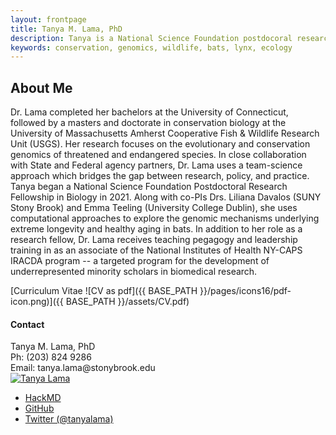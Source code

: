 ```yaml
---
layout: frontpage
title: Tanya M. Lama, PhD
description: Tanya is a National Science Foundation postdocoral research fellow in Biology at SUNY Stony Brook University. 
keywords: conservation, genomics, wildlife, bats, lynx, ecology
---
```


About Me
---
Dr. Lama completed her bachelors at the University of Connecticut, followed by a masters and doctorate in conservation biology at the           University of Massachusetts Amherst Cooperative Fish & Wildlife Research Unit (USGS). Her research focuses on the evolutionary and               conservation genomics of threatened and endangered species. In close collaboration with State and Federal agency partners, Dr. Lama uses         a team-science approach which bridges the gap between research, policy, and practice. Tanya began a National Science Foundation       Postdoctoral Research Fellowship in Biology in 2021. Along with co-PIs Drs. Liliana Davalos (SUNY Stony Brook) and Emma Teeling (University     College Dublin), she uses computational approaches to explore the genomic mechanisms underlying extreme longevity and healthy aging in bats. In addition to her role as a research fellow, Dr. Lama receives teaching pegagogy and leadership training in as an associate of the National Institutes of Health NY-CAPS IRACDA program -- a targeted program for the development of underrepresented minority scholars in biomedical research. 

[Curriculum Vitae ![CV as pdf]({{ BASE_PATH }}/pages/icons16/pdf-icon.png)]({{ BASE_PATH }}/assets/CV.pdf)<br/>




<div class="container">
<h4><a name="Contact"></a>Contact</h4>
    <div class="row-fluid">
        <div class="span5">
            Tanya M. Lama, PhD<br/>
            Ph: (203) 824 9286<br/>
            Email: tanya.lama@stonybrook.edu<br/>
    <div class="container">
        <div class="span4">
        <a href="../assets/headshot.jpg">
        <img src="../assets/headshot.jpg"
        title="Tanya M. Lama, PhD" alt="Tanya Lama"/></a>
</div>
</div>



<div class="navbar">
  <div class="navbar-inner">
      <ul class="nav">
          <li><a href="https://hackmd.io/@tlama/aboutme">HackMD</a></li>
          <li><a href="https://github.com/tanyalama">GitHub</a></li>
          <li><a href="https://twitter.com/tanyalama">Twitter (@tanyalama)</a></li>
      </ul>
  </div>
</div>




